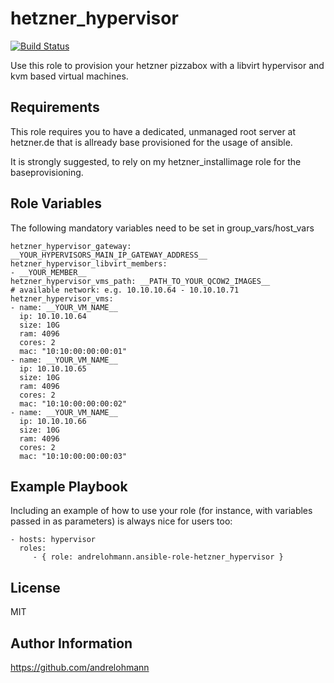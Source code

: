 hetzner_hypervisor
====================

[![Build Status](https://travis-ci.org/andrelohmann/ansible-role-hetzner_hypervisor.svg?branch=master)](https://travis-ci.org/andrelohmann/ansible-role-hetzner_hypervisor)

Use this role to provision your hetzner pizzabox with a libvirt hypervisor and kvm based virtual machines.

Requirements
------------

This role requires you to have a dedicated, unmanaged root server at hetzner.de that is allready base provisioned for the usage of ansible.

It is strongly suggested, to rely on my hetzner_installimage role for the baseprovisioning.

Role Variables
--------------

The following mandatory variables need to be set in group_vars/host_vars

    hetzner_hypervisor_gateway: __YOUR_HYPERVISORS_MAIN_IP_GATEWAY_ADDRESS__
    hetzner_hypervisor_libvirt_members:
    - __YOUR_MEMBER__
    hetzner_hypervisor_vms_path: __PATH_TO_YOUR_QCOW2_IMAGES__
    # available network: e.g. 10.10.10.64 - 10.10.10.71
    hetzner_hypervisor_vms:
    - name: __YOUR_VM_NAME__
      ip: 10.10.10.64
      size: 10G
      ram: 4096
      cores: 2
      mac: "10:10:00:00:00:01"
    - name: __YOUR_VM_NAME__
      ip: 10.10.10.65
      size: 10G
      ram: 4096
      cores: 2
      mac: "10:10:00:00:00:02"
    - name: __YOUR_VM_NAME__
      ip: 10.10.10.66
      size: 10G
      ram: 4096
      cores: 2
      mac: "10:10:00:00:00:03"

Example Playbook
----------------

Including an example of how to use your role (for instance, with variables passed in as parameters) is always nice for users too:

    - hosts: hypervisor
      roles:
         - { role: andrelohmann.ansible-role-hetzner_hypervisor }

License
-------

MIT

Author Information
------------------

https://github.com/andrelohmann
